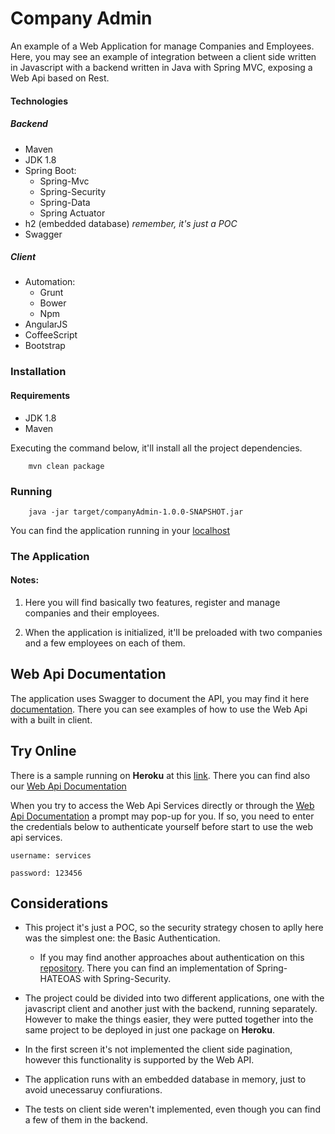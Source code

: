 # Company Admin

An example of a Web Application for manage Companies and Employees.
Here, you may see an example of integration between a client side written in Javascript with a backend written in Java with Spring MVC, exposing a Web Api based on Rest.

#### Technologies
##### Backend
- Maven
- JDK 1.8
- Spring Boot:
    - Spring-Mvc
    - Spring-Security
    - Spring-Data
    - Spring Actuator
- h2 (embedded database) *remember, it's just a POC*
- Swagger

##### Client
- Automation:
    - Grunt
    - Bower
    - Npm
- AngularJS
- CoffeeScript
- Bootstrap

### Installation
#### Requirements
- JDK 1.8
- Maven

Executing the command below, it'll install all the project dependencies.

```
    mvn clean package
```

### Running

```
    java -jar target/companyAdmin-1.0.0-SNAPSHOT.jar
```

You can find the application running in your [localhost](http://localhost:8080)

### The Application
#### Notes:
1. Here you will find basically two features, register and manage companies and their employees.

2. When the application is initialized, it'll be preloaded with two companies and a few employees on each of them.

## Web Api Documentation

The application uses Swagger to document the API, you may find it here [documentation](http://localhost:8080/swagger-ui.html). There you can see examples of how to use the Web Api with a built in client.

## Try Online
There is a sample running on **Heroku** at this [link](https://stark-reef-70759.herokuapp.com).
There you can find also our [Web Api Documentation](https://stark-reef-70759.herokuapp.com/swagger-ui.html)

When you try to access the Web Api Services directly or through the [Web Api Documentation](https://stark-reef-70759.herokuapp.com/swagger-ui.html) a prompt may pop-up for you. If so,  you need to enter the credentials below to authenticate yourself before start to use the web api services.
```
username: services

password: 123456
```

## Considerations

- This project it's just a POC, so the security strategy chosen to aplly here was the simplest one: the Basic Authentication.

    -   If you may find another approaches about authentication on this [repository](https://github.com/antonioreuter/hateoas-oms-sec). There you can find an implementation of Spring-HATEOAS with Spring-Security.

- The project could be divided into two different applications, one with the javascript client and another just with the backend, running separately. However to make the things easier, they were putted together into the same project to be deployed in just one package on **Heroku**.

- In the first screen it's not implemented the client side pagination, however this functionality is supported by the Web API.

- The application runs with an embedded database in memory, just to avoid unecessaruy confiurations.

- The tests on client side weren't implemented, even though you can find a few of them in the backend.
